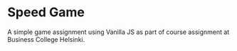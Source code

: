 # Speed Game

A simple game assignment using Vanilla JS as part of course assignment at Business College Helsinki.
